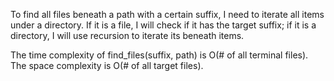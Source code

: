 To find all files beneath a path with a certain suffix, I need to iterate all items under a directory. If it is a file, I will check if it has the target suffix; if it is a directory, I will use recursion to iterate its beneath items. 

The time complexity of find_files(suffix, path) is O(# of all terminal files). The space complexity is O(# of all target files).

